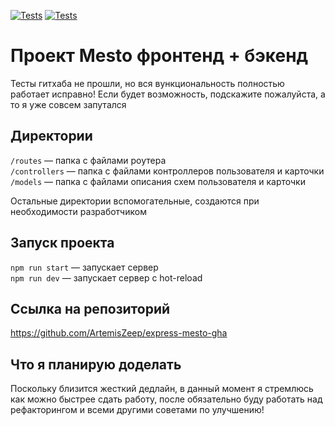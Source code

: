 [![Tests](../../actions/workflows/tests-13-sprint.yml/badge.svg)](../../actions/workflows/tests-13-sprint.yml) [![Tests](../../actions/workflows/tests-14-sprint.yml/badge.svg)](../../actions/workflows/tests-14-sprint.yml)
# Проект Mesto фронтенд + бэкенд

Тесты гитхаба не прошли, но вся вункциональность полностью работает исправно!
Если будет возможность, подскажите пожалуйста, а то я уже совсем запутался


## Директории

`/routes` — папка с файлами роутера  
`/controllers` — папка с файлами контроллеров пользователя и карточки   
`/models` — папка с файлами описания схем пользователя и карточки  
  
Остальные директории вспомогательные, создаются при необходимости разработчиком

## Запуск проекта

`npm run start` — запускает сервер   
`npm run dev` — запускает сервер с hot-reload

## Ссылка на репозиторий 

https://github.com/ArtemisZeep/express-mesto-gha

## Что я планирую доделать

Поскольку близится жесткий дедлайн, в данный момент я стремлюсь как можно быстрее сдать работу, после обязательно буду работать над рефакторингом и всеми другими советами по улучшению!

